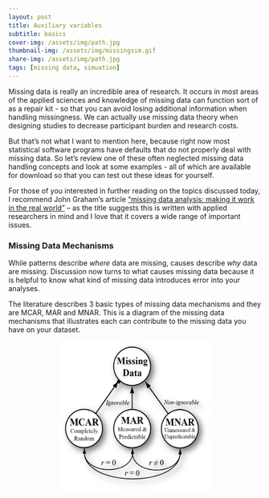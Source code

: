 ```yaml
---
layout: post
title: Auxiliary variables
subtitle: basics
cover-img: /assets/img/path.jpg
thumbnail-img: /assets/img/missingsim.gif
share-img: /assets/img/path.jpg  
tags: [missing data, simuation]
---
```


Missing data is really an incredible area of research. It occurs in most areas of the applied sciences and knowledge of missing data can function sort of as a repair kit - so that you can avoid losing additional information when handling missingness. We can actually use missing data theory when designing studies to decrease participant burden and research costs. 

But that’s not what I want to mention here, because right now most statistical software programs have defaults that do not properly deal with missing data. So let’s review one of these often neglected missing data handling concepts and look at some examples - all of which are available for download so that you can test out these ideas for yourself. 

For those of you interested in further reading on the topics discussed today, I recommend John Graham’s article [“missing data analysis: making it work in the real world”](https://pdfs.semanticscholar.org/5d13/841cf55efbab48663ca29ef8d8ffb3bb087f.pdf?_ga=2.59084654.296295912.1603138962-192597268.1603138962) – as the title suggests this is written with applied researchers in mind and I love that it covers a wide range of important issues. 

### Missing Data Mechanisms

While patterns describe *where* data are missing, causes describe *why* data are missing. Discussion now turns to what causes missing data because it is helpful to know what kind of missing data introduces error into your analyses.   

The literature describes 3 basic types of missing data mechanisms and they are MCAR, MAR and MNAR. This is a diagram of the missing data mechanisms that illustrates each can contribute to the missing data you have on your dataset. 

<p align="center">
  <img width="300" height="300" src="/assets/img/mechanisms.png">
</p>
